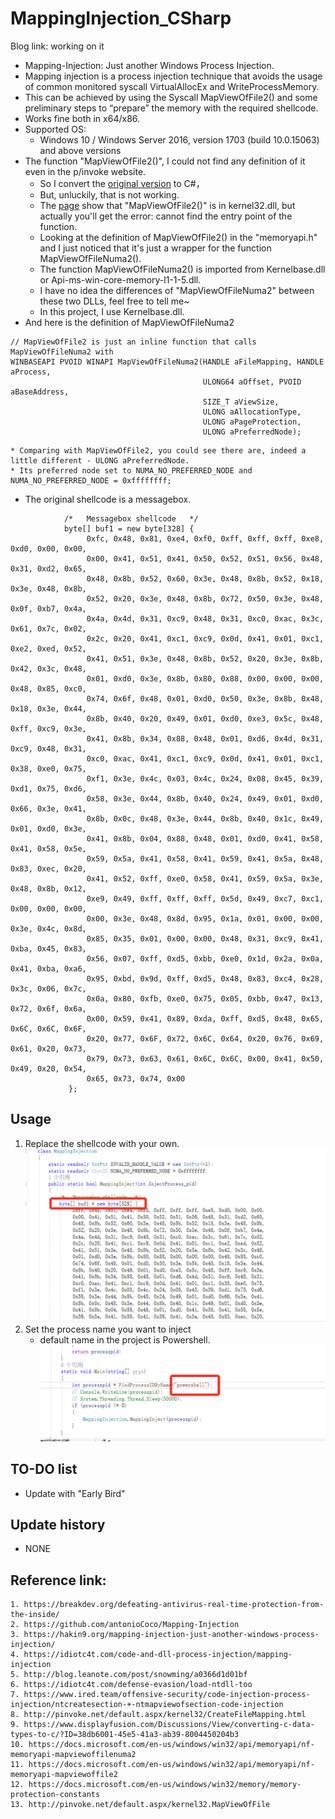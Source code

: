 # MappingInjection_CSharp

Blog link: working on it

- Mapping-Injection: Just another Windows Process Injection.
- Mapping injection is a process injection technique that avoids the usage of common monitored syscall VirtualAllocEx and WriteProcessMemory.
- This can be achieved by using the Syscall MapViewOfFile2() and some preliminary steps to “prepare” the memory with the required shellcode.
- Works fine both in x64/x86.
- Supported OS: 
	* Windows 10 / Windows Server 2016, version 1703 (build 10.0.15063) and above versions
- The function "MapViewOfFile2()", I could not find any definition of it even in the p/invoke website.
	* So I convert the [original version](https://docs.microsoft.com/en-us/windows/win32/api/memoryapi/nf-memoryapi-mapviewoffile2) to C#，
	* But, unluckily, that is not working.
	* The [page](https://docs.microsoft.com/en-us/windows/win32/api/memoryapi/nf-memoryapi-mapviewoffile2) show that "MapViewOfFile2()" is in kernel32.dll, but actually you'll get the error: cannot find the entry point of the function.
	* Looking at the definition of MapViewOfFile2() in the "memoryapi.h"  and I just noticed that it's just a wrapper for the function MapViewOfFileNuma2().
	* The function MapViewOfFileNuma2() is imported from Kernelbase.dll or Api-ms-win-core-memory-l1-1-5.dll.
	* I have no idea the differences of "MapViewOfFileNuma2" between these two DLLs, feel free to tell me~
	* In this project, I use Kernelbase.dll.
- And here is the definition of MapViewOfFileNuma2
```
// MapViewOfFile2 is just an inline function that calls MapViewOfFileNuma2 with
WINBASEAPI PVOID WINAPI MapViewOfFileNuma2(HANDLE aFileMapping, HANDLE aProcess,
                                           ULONG64 aOffset, PVOID aBaseAddress,
                                           SIZE_T aViewSize,
                                           ULONG aAllocationType,
                                           ULONG aPageProtection,
                                           ULONG aPreferredNode);

```
	* Comparing with MapViewOfFile2, you could see there are, indeed a little different - ULONG aPreferredNode.
	* Its preferred node set to NUMA_NO_PREFERRED_NODE and NUMA_NO_PREFERRED_NODE = 0xffffffff;
- The original shellcode is a messagebox.
```
            /*   Messagebox shellcode   */
            byte[] buf1 = new byte[328] {
                 0xfc, 0x48, 0x81, 0xe4, 0xf0, 0xff, 0xff, 0xff, 0xe8, 0xd0, 0x00, 0x00,
                 0x00, 0x41, 0x51, 0x41, 0x50, 0x52, 0x51, 0x56, 0x48, 0x31, 0xd2, 0x65,
                 0x48, 0x8b, 0x52, 0x60, 0x3e, 0x48, 0x8b, 0x52, 0x18, 0x3e, 0x48, 0x8b,
                 0x52, 0x20, 0x3e, 0x48, 0x8b, 0x72, 0x50, 0x3e, 0x48, 0x0f, 0xb7, 0x4a,
                 0x4a, 0x4d, 0x31, 0xc9, 0x48, 0x31, 0xc0, 0xac, 0x3c, 0x61, 0x7c, 0x02,
                 0x2c, 0x20, 0x41, 0xc1, 0xc9, 0x0d, 0x41, 0x01, 0xc1, 0xe2, 0xed, 0x52,
                 0x41, 0x51, 0x3e, 0x48, 0x8b, 0x52, 0x20, 0x3e, 0x8b, 0x42, 0x3c, 0x48,
                 0x01, 0xd0, 0x3e, 0x8b, 0x80, 0x88, 0x00, 0x00, 0x00, 0x48, 0x85, 0xc0,
                 0x74, 0x6f, 0x48, 0x01, 0xd0, 0x50, 0x3e, 0x8b, 0x48, 0x18, 0x3e, 0x44,
                 0x8b, 0x40, 0x20, 0x49, 0x01, 0xd0, 0xe3, 0x5c, 0x48, 0xff, 0xc9, 0x3e,
                 0x41, 0x8b, 0x34, 0x88, 0x48, 0x01, 0xd6, 0x4d, 0x31, 0xc9, 0x48, 0x31,
                 0xc0, 0xac, 0x41, 0xc1, 0xc9, 0x0d, 0x41, 0x01, 0xc1, 0x38, 0xe0, 0x75,
                 0xf1, 0x3e, 0x4c, 0x03, 0x4c, 0x24, 0x08, 0x45, 0x39, 0xd1, 0x75, 0xd6,
                 0x58, 0x3e, 0x44, 0x8b, 0x40, 0x24, 0x49, 0x01, 0xd0, 0x66, 0x3e, 0x41,
                 0x8b, 0x0c, 0x48, 0x3e, 0x44, 0x8b, 0x40, 0x1c, 0x49, 0x01, 0xd0, 0x3e,
                 0x41, 0x8b, 0x04, 0x88, 0x48, 0x01, 0xd0, 0x41, 0x58, 0x41, 0x58, 0x5e,
                 0x59, 0x5a, 0x41, 0x58, 0x41, 0x59, 0x41, 0x5a, 0x48, 0x83, 0xec, 0x20,
                 0x41, 0x52, 0xff, 0xe0, 0x58, 0x41, 0x59, 0x5a, 0x3e, 0x48, 0x8b, 0x12,
                 0xe9, 0x49, 0xff, 0xff, 0xff, 0x5d, 0x49, 0xc7, 0xc1, 0x00, 0x00, 0x00,
                 0x00, 0x3e, 0x48, 0x8d, 0x95, 0x1a, 0x01, 0x00, 0x00, 0x3e, 0x4c, 0x8d,
                 0x85, 0x35, 0x01, 0x00, 0x00, 0x48, 0x31, 0xc9, 0x41, 0xba, 0x45, 0x83,
                 0x56, 0x07, 0xff, 0xd5, 0xbb, 0xe0, 0x1d, 0x2a, 0x0a, 0x41, 0xba, 0xa6,
                 0x95, 0xbd, 0x9d, 0xff, 0xd5, 0x48, 0x83, 0xc4, 0x28, 0x3c, 0x06, 0x7c,
                 0x0a, 0x80, 0xfb, 0xe0, 0x75, 0x05, 0xbb, 0x47, 0x13, 0x72, 0x6f, 0x6a,
                 0x00, 0x59, 0x41, 0x89, 0xda, 0xff, 0xd5, 0x48, 0x65, 0x6C, 0x6C, 0x6F,
                 0x20, 0x77, 0x6F, 0x72, 0x6C, 0x64, 0x20, 0x76, 0x69, 0x61, 0x20, 0x73,
                 0x79, 0x73, 0x63, 0x61, 0x6C, 0x6C, 0x00, 0x41, 0x50, 0x49, 0x20, 0x54,
                 0x65, 0x73, 0x74, 0x00
             };
```


## Usage
1. Replace the shellcode with your own.
	![avatar](https://raw.githubusercontent.com/Kara-4search/ProjectPics/main/MappingInject_shellcode.png)
2. Set the process name you want to inject
	* default name in the project is Powershell.
	![avatar](https://raw.githubusercontent.com/Kara-4search/ProjectPics/main/MappingInject_processname.png)
	
	
## TO-DO list
- Update with "Early Bird"


## Update history
- NONE	


## Reference link:
	1. https://breakdev.org/defeating-antivirus-real-time-protection-from-the-inside/
	2. https://github.com/antonioCoco/Mapping-Injection
	3. https://hakin9.org/mapping-injection-just-another-windows-process-injection/
	4. https://idiotc4t.com/code-and-dll-process-injection/mapping-injection
	5. http://blog.leanote.com/post/snowming/a0366d1d01bf
	6. https://idiotc4t.com/defense-evasion/load-ntdll-too
	7. https://www.ired.team/offensive-security/code-injection-process-injection/ntcreatesection-+-ntmapviewofsection-code-injection
	8. http://pinvoke.net/default.aspx/kernel32/CreateFileMapping.html
	9. https://www.displayfusion.com/Discussions/View/converting-c-data-types-to-c/?ID=38db6001-45e5-41a3-ab39-8004450204b3
	10. https://docs.microsoft.com/en-us/windows/win32/api/memoryapi/nf-memoryapi-mapviewoffilenuma2
	11. https://docs.microsoft.com/en-us/windows/win32/api/memoryapi/nf-memoryapi-mapviewoffile2
	12. https://docs.microsoft.com/en-us/windows/win32/memory/memory-protection-constants
	13. http://pinvoke.net/default.aspx/kernel32.MapViewOfFile